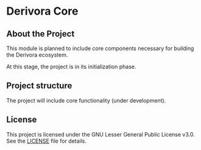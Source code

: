 # Derivora Core

## About the Project

This module is planned to include core components necessary for building the Derivora ecosystem.

At this stage, the project is in its initialization phase.

## Project structure

The project will include core functionality (under development).

## License

This project is licensed under the GNU Lesser General Public License v3.0.
See the [LICENSE](./LICENSE) file for details.